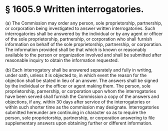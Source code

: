 # § 1605.9   Written interrogatories.

(a) The Commission may order any person, sole proprietorship, partnership, or corporation being investigated to answer written interrogatories. Such interrogatories shall be answered by the individual or by any agent or officer of the sole proprietorship, partnership, or corporation who shall furnish information on behalf of the sole proprietorship, partnership, or corporation. The information provided shall be that which is known or reasonably available to the person or organization involved and shall be submitted after reasonable inquiry to obtain the information requested.


(b) Each interrogatory shall be answered separately and fully in writing, under oath, unless it is objected to, in which event the reason for the objection shall be stated in lieu of an answer. The answers shall be signed by the individual or the officer or agent making them. The person, sole proprietorship, parnership, or corporation upon whom the interrogatories have been served shall furnish the Commission a copy of the answers and objections, if any, within 30 days after service of the interrogatories or within such shorter time as the commission may designate. Interrogatories submitted hereunder are continuing in character so as to require the person, sole proprietorship, partnership, or corporation answering to file supplementary answers upon obtaining further or different information.




